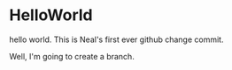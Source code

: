# HelloWorld
hello world. This is Neal's first ever github change commit.

Well, I'm going to create a branch.
